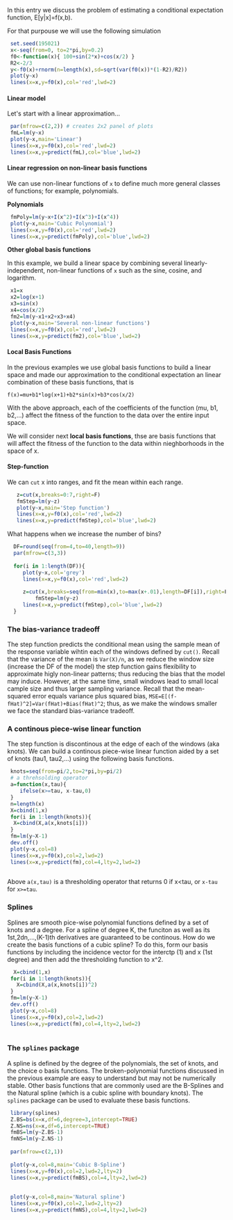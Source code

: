 
In this entry we discuss the problem of estimating a conditional expectation function, E[y|x]=f(x,b).

For that purpouse we will use the following simulation

```r
 set.seed(195021)
 x<-seq(from=0, to=2*pi,by=0.2)
 f0<-function(x){ 100+sin(2*x)+cos(x/2) }
 R2<-2/3
 y<-f0(x)+rnorm(n=length(x),sd=sqrt(var(f0(x))*(1-R2)/R2))
 plot(y~x)
 lines(x=x,y=f0(x),col='red',lwd=2)
```

#### Linear model

Let's start with a linear approximation...

```r
 par(mfrow=c(2,2)) # creates 2x2 panel of plots
 fmL=lm(y~x)
 plot(y~x,main='Linear')
 lines(x=x,y=f0(x),col='red',lwd=2)
 lines(x=x,y=predict(fmL),col='blue',lwd=2)

 ```
 
 #### Linear regression on non-linear basis functions
 
 We can use non-linear functions of `x` to define much more general classes of functions; for example, polynomials. 
 
 **Polynomials**

```r
 fmPoly=lm(y~x+I(x^2)+I(x^3)+I(x^4))
 plot(y~x,main='Cubic Polynomial')
 lines(x=x,y=f0(x),col='red',lwd=2)
 lines(x=x,y=predict(fmPoly),col='blue',lwd=2)

```

**Other global basis functions**

In this example, we build a linear space by combining several linearly-independent, non-linear functions of `x` such as the sine, cosine, and logarithm.

```r
 x1=x
 x2=log(x+1)
 x3=sin(x)
 x4=cos(x/2)
 fm2=lm(y~x1+x2+x3+x4)
 plot(y~x,main='Several non-linear functions')
 lines(x=x,y=f0(x),col='red',lwd=2)
 lines(x=x,y=predict(fm2),col='blue',lwd=2)
```

#### Local Basis Functions

In the previous examples we use global basis functions to build a linear space and made our approximation to the conditional expectation an linear combination of these basis functions, that is

    f(x)=mu+b1*log(x+1)+b2*sin(x)+b3*cos(x/2)
      
With the above approach, each of the coefficients of the function (mu, b1, b2,...) affect the fitness of the function to the data over the entire input space. 

We will consider next **local basis functions**, thse are basis functions that will affect the fitness of the function to the data within nieghborhoods in the space of x.

#### Step-function

We can `cut` x into ranges, and fit the mean within each range.

```r
   z=cut(x,breaks=0:7,right=F)
   fmStep=lm(y~z)
   plot(y~x,main='Step function')
   lines(x=x,y=f0(x),col='red',lwd=2)
   lines(x=x,y=predict(fmStep),col='blue',lwd=2)
```

What happens when we increase the number of bins?

```r
  DF=round(seq(from=4,to=40,length=9))
  par(mfrow=c(3,3))
  
  for(i in 1:length(DF)){
	 plot(y~x,col='grey')
	 lines(x=x,y=f0(x),col='red',lwd=2)
	
	 z=cut(x,breaks=seq(from=min(x),to=max(x+.01),length=DF[i]),right=F)
         fmStep=lm(y~z)
	 lines(x=x,y=predict(fmStep),col='blue',lwd=2)  
  }
 ```
### The bias-variance tradeoff

The step function predicts the conditional mean using the sample mean of the response variable wihtin each of the windows defined by `cut()`. Recall that the variance of the mean is `Var(X)/n`, as we reduce the window size (increase the DF of the model) the step function gains flexibility to approximate higly non-linear patterns; thus reducing the bias that the model may induce. However, at the same time, small windows lead to small local cample size and thus larger sampling variance. Recall that the mean-squared error equals variance plus squared bias, `MSE=E[(f-fHat)^2]=Var(fHat)+Bias(fHat)^2`; thus, as we make the windows smaller we face the standard bias-variance tradeoff.


### A continous piece-wise linear function

The step function is discontinous at the edge of each of the windows (aka knots). We can build a continous piece-wise linear function aided by a set of knots (tau1, tau2,...) using the following basis functions.

```r
 knots=seq(from=pi/2,to=2*pi,by=pi/2)
 # a threhsolding operator
 a=function(x,tau){ 
    ifelse(x>=tau, x-tau,0)
 }
 n=length(x)
 X=cbind(1,x)
 for(i in 1:length(knots)){
  X=cbind(X,a(x,knots[i]))
 }
 fm=lm(y~X-1)
 dev.off()
 plot(y~x,col=8)
 lines(x=x,y=f0(x),col=2,lwd=2)
 lines(x=x,y=predict(fm),col=4,lty=2,lwd=2)
 
```
Above `a(x,tau)` is a thresholding operator that returns 0 if x<tau, or `x-tau` for `x>=tau`.


### Splines

Splines are smooth pice-wise polynomial functions defined by a set of knots and a degree. For a spline of degree K, the funciton as well as its 1st,2dn,...,(K-1)th derivatives are guaranteed to be continous. How do we create the basis functions of a cubic spline? To do this, form our basis functions by including the incidence vector for the interctp (1) and x (1st degree) and then add the thresholding function to x^2.

```r
  X=cbind(1,x)
 for(i in 1:length(knots)){
   X=cbind(X,a(x,knots[i])^2)
 }
 fm=lm(y~X-1)
 dev.off()
 plot(y~x,col=8)
 lines(x=x,y=f0(x),col=2,lwd=2)
 lines(x=x,y=predict(fm),col=4,lty=2,lwd=2)
 
```

### The `splines` package

A spline is defined by the degree of the polynomials, the set of knots, and the choice o basis functions. The broken-polynomial functions discussed in the previous example are easy to understand but may not be numerically stable. Other basis functions that are commonly used are the B-Splines and the Natural spline (which is a cubic spline with boundary knots). The `splines` package can be used to evaluate these basis functions.


```r
 library(splines)
 Z.BS=bs(x=x,df=6,degree=3,intercept=TRUE) 
 Z.NS=ns(x=x,df=6,intercept=TRUE)
 fmBS=lm(y~Z.BS-1)
 fmNS=lm(y~Z.NS-1)
 
 par(mfrow=c(2,1))
 
 plot(y~x,col=8,main='Cubic B-Spline')
 lines(x=x,y=f0(x),col=2,lwd=2,lty=2)
 lines(x=x,y=predict(fmBS),col=4,lty=2,lwd=2)
 
  
 plot(y~x,col=8,main='Natural spline')
 lines(x=x,y=f0(x),col=2,lwd=2,lty=2)
 lines(x=x,y=predict(fmNS),col=4,lty=2,lwd=2)
 
```


